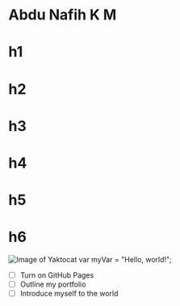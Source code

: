 # Abdu Nafih K M
# h1
# h2
# h3
# h4
# h5
# h6
![Image of Yaktocat](https://octodex.github.com/images/yaktocat.png)
var myVar = "Hello, world!";
- [ ] Turn on GitHub Pages
- [ ] Outline my portfolio
- [ ] Introduce myself to the world

